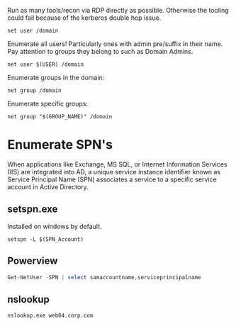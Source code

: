 Run as many tools/recon via RDP directly as possible. Otherwise the tooling could fail because of the kerberos double hop issue.
```batch
net user /domain
```
Enumerate all users! Particularly ones with admin pre/suffix in their name. Pay attention to groups they belong to such as Domain Admins.
```batch
net user $(USER) /domain
```
Enumerate groups in the domain:
```batch
net group /domain
```
Enumerate specific groups:
```batch
net group "$(GROUP_NAME)" /domain
```
# Enumerate SPN's
When applications like Exchange, MS SQL, or Internet Information Services (IIS) are integrated into AD, a unique service instance identifier known as Service Principal Name (SPN) associates a service to a specific service account in Active Directory.
## setspn.exe
Installed on windows by default.
```batch
setspn -L $(SPN_Account)
```
## Powerview
```powershell
Get-NetUser -SPN | select samaccountname,serviceprincipalname
```
## nslookup
```batch
nslookup.exe web04.corp.com
```
